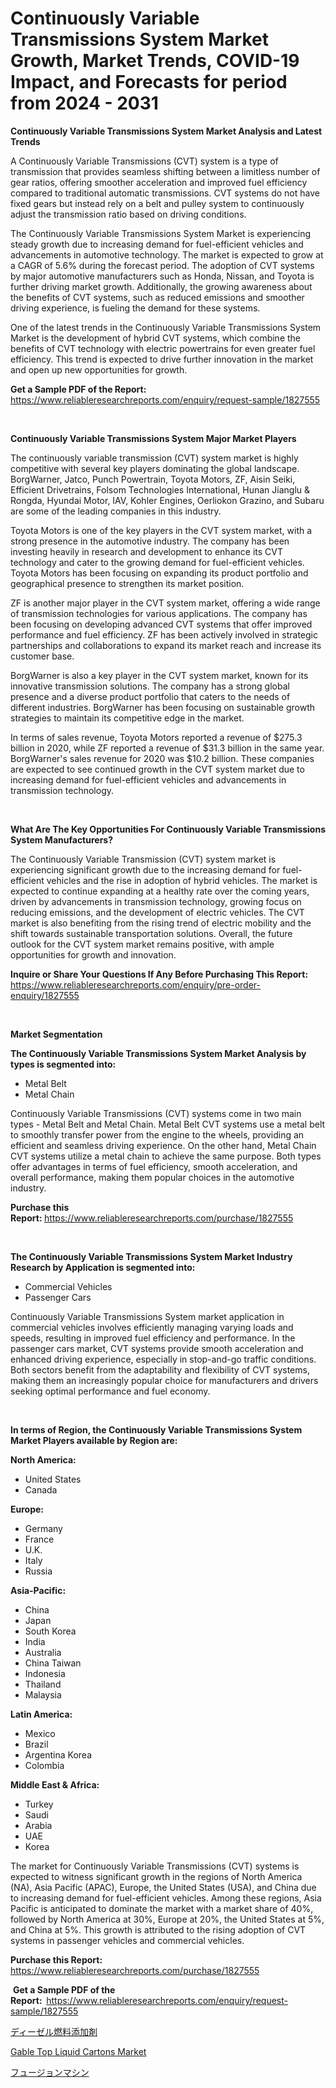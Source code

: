 <p><h1>Continuously Variable Transmissions System Market Growth, Market Trends, COVID-19 Impact, and Forecasts for period from 2024 - 2031</h1></p><p><strong>Continuously Variable Transmissions System Market Analysis and Latest Trends</strong></p>
<p><p>A Continuously Variable Transmissions (CVT) system is a type of transmission that provides seamless shifting between a limitless number of gear ratios, offering smoother acceleration and improved fuel efficiency compared to traditional automatic transmissions. CVT systems do not have fixed gears but instead rely on a belt and pulley system to continuously adjust the transmission ratio based on driving conditions.</p><p>The Continuously Variable Transmissions System Market is experiencing steady growth due to increasing demand for fuel-efficient vehicles and advancements in automotive technology. The market is expected to grow at a CAGR of 5.6% during the forecast period. The adoption of CVT systems by major automotive manufacturers such as Honda, Nissan, and Toyota is further driving market growth. Additionally, the growing awareness about the benefits of CVT systems, such as reduced emissions and smoother driving experience, is fueling the demand for these systems.</p><p>One of the latest trends in the Continuously Variable Transmissions System Market is the development of hybrid CVT systems, which combine the benefits of CVT technology with electric powertrains for even greater fuel efficiency. This trend is expected to drive further innovation in the market and open up new opportunities for growth.</p></p>
<p><strong>Get a Sample PDF of the Report:&nbsp;</strong> <a href="https://www.reliableresearchreports.com/enquiry/request-sample/1827555">https://www.reliableresearchreports.com/enquiry/request-sample/1827555</a></p>
<p>&nbsp;</p>
<p><strong>Continuously Variable Transmissions System Major Market Players</strong></p>
<p><p>The continuously variable transmission (CVT) system market is highly competitive with several key players dominating the global landscape. BorgWarner, Jatco, Punch Powertrain, Toyota Motors, ZF, Aisin Seiki, Efficient Drivetrains, Folsom Technologies International, Hunan Jianglu & Rongda, Hyundai Motor, IAV, Kohler Engines, Oerliokon Grazino, and Subaru are some of the leading companies in this industry.</p><p>Toyota Motors is one of the key players in the CVT system market, with a strong presence in the automotive industry. The company has been investing heavily in research and development to enhance its CVT technology and cater to the growing demand for fuel-efficient vehicles. Toyota Motors has been focusing on expanding its product portfolio and geographical presence to strengthen its market position.</p><p>ZF is another major player in the CVT system market, offering a wide range of transmission technologies for various applications. The company has been focusing on developing advanced CVT systems that offer improved performance and fuel efficiency. ZF has been actively involved in strategic partnerships and collaborations to expand its market reach and increase its customer base.</p><p>BorgWarner is also a key player in the CVT system market, known for its innovative transmission solutions. The company has a strong global presence and a diverse product portfolio that caters to the needs of different industries. BorgWarner has been focusing on sustainable growth strategies to maintain its competitive edge in the market.</p><p>In terms of sales revenue, Toyota Motors reported a revenue of $275.3 billion in 2020, while ZF reported a revenue of $31.3 billion in the same year. BorgWarner's sales revenue for 2020 was $10.2 billion. These companies are expected to see continued growth in the CVT system market due to increasing demand for fuel-efficient vehicles and advancements in transmission technology.</p></p>
<p>&nbsp;</p>
<p><strong>What Are The Key Opportunities For Continuously Variable Transmissions System Manufacturers?</strong></p>
<p><p>The Continuously Variable Transmission (CVT) system market is experiencing significant growth due to the increasing demand for fuel-efficient vehicles and the rise in adoption of hybrid vehicles. The market is expected to continue expanding at a healthy rate over the coming years, driven by advancements in transmission technology, growing focus on reducing emissions, and the development of electric vehicles. The CVT market is also benefiting from the rising trend of electric mobility and the shift towards sustainable transportation solutions. Overall, the future outlook for the CVT system market remains positive, with ample opportunities for growth and innovation.</p></p>
<p><strong>Inquire or Share Your Questions If Any Before Purchasing This Report:</strong> <a href="https://www.reliableresearchreports.com/enquiry/pre-order-enquiry/1827555">https://www.reliableresearchreports.com/enquiry/pre-order-enquiry/1827555</a></p>
<p>&nbsp;</p>
<p><strong>Market Segmentation</strong></p>
<p><strong>The Continuously Variable Transmissions System Market Analysis by types is segmented into:</strong></p>
<p><ul><li>Metal Belt</li><li>Metal Chain</li></ul></p>
<p><p>Continuously Variable Transmissions (CVT) systems come in two main types - Metal Belt and Metal Chain. Metal Belt CVT systems use a metal belt to smoothly transfer power from the engine to the wheels, providing an efficient and seamless driving experience. On the other hand, Metal Chain CVT systems utilize a metal chain to achieve the same purpose. Both types offer advantages in terms of fuel efficiency, smooth acceleration, and overall performance, making them popular choices in the automotive industry.</p></p>
<p><strong>Purchase this Report:&nbsp;</strong><a href="https://www.reliableresearchreports.com/purchase/1827555">https://www.reliableresearchreports.com/purchase/1827555</a></p>
<p>&nbsp;</p>
<p><strong>The Continuously Variable Transmissions System Market Industry Research by Application is segmented into:</strong></p>
<p><ul><li>Commercial Vehicles</li><li>Passenger Cars</li></ul></p>
<p><p>Continuously Variable Transmissions System market application in commercial vehicles involves efficiently managing varying loads and speeds, resulting in improved fuel efficiency and performance. In the passenger cars market, CVT systems provide smooth acceleration and enhanced driving experience, especially in stop-and-go traffic conditions. Both sectors benefit from the adaptability and flexibility of CVT systems, making them an increasingly popular choice for manufacturers and drivers seeking optimal performance and fuel economy.</p></p>
<p>&nbsp;</p>
<p><strong>In terms of Region, the Continuously Variable Transmissions System Market Players available by Region are:</strong></p>
<p>
    <p> <strong> North America: </strong>
        <ul>
            <li>United States</li>
            <li>Canada</li>
        </ul>
        </p> 
    <p> <strong> Europe: </strong>
        <ul>
            <li>Germany</li>
            <li>France</li>
            <li>U.K.</li>
            <li>Italy</li>
            <li>Russia</li>
        </ul>
        </p> 
    <p> <strong> Asia-Pacific: </strong>
        <ul>
            <li>China</li>
            <li>Japan</li>
            <li>South Korea</li>
            <li>India</li>
            <li>Australia</li>
            <li>China Taiwan</li>
            <li>Indonesia</li>
            <li>Thailand</li>
            <li>Malaysia</li>
        </ul>
        </p> 
    <p> <strong> Latin America: </strong>
        <ul>
            <li>Mexico</li>
            <li>Brazil</li>
            <li>Argentina Korea</li>
            <li>Colombia</li>
        </ul>
        </p> 
    <p> <strong> Middle East & Africa: </strong>
        <ul>
            <li>Turkey</li>
            <li>Saudi</li>
            <li>Arabia</li>
            <li>UAE</li>
            <li>Korea</li>
        </ul>
    </p>
    </p>
<p><p>The market for Continuously Variable Transmissions (CVT) systems is expected to witness significant growth in the regions of North America (NA), Asia Pacific (APAC), Europe, the United States (USA), and China due to increasing demand for fuel-efficient vehicles. Among these regions, Asia Pacific is anticipated to dominate the market with a market share of 40%, followed by North America at 30%, Europe at 20%, the United States at 5%, and China at 5%. This growth is attributed to the rising adoption of CVT systems in passenger vehicles and commercial vehicles.</p></p>
<p><strong>Purchase this Report: </strong><a href="https://www.reliableresearchreports.com/purchase/1827555">https://www.reliableresearchreports.com/purchase/1827555</a></p>
<p>&nbsp;<strong>Get a Sample PDF of the Report:&nbsp;&nbsp;</strong><a href="https://www.reliableresearchreports.com/enquiry/request-sample/1827555">https://www.reliableresearchreports.com/enquiry/request-sample/1827555</a></p>
<p><strong></strong></p>
<p><p><a href="https://medium.com/@hoped252023/%E3%83%87%E3%82%A3%E3%83%BC%E3%82%BC%E3%83%AB%E7%87%83%E6%96%99%E6%B7%BB%E5%8A%A0%E5%89%A4%E5%B8%82%E5%A0%B4-2031%E5%B9%B4%E3%81%BE%E3%81%A7%E3%81%AE%E3%83%88%E3%83%AC%E3%83%B3%E3%83%89-%E4%BA%88%E6%B8%AC-%E7%AB%B6%E4%BA%89%E5%88%86%E6%9E%90-1d4307e54a15">ディーゼル燃料添加剤</a></p><p><a href="https://view.publitas.com/reportprime-1/gable-top-liquid-cartons-market-dynamics-2023-2030-also-about-its-market-trends-projections-and-opportunities/">Gable Top Liquid Cartons Market</a></p><p><a href="https://medium.com/@sarahfahey88/%E3%83%95%E3%83%A5%E3%83%BC%E3%82%B8%E3%83%A7%E3%83%B3%E6%A9%9F%E6%A2%B0%E5%B8%82%E5%A0%B4%E3%81%AF-%E5%B8%82%E5%A0%B4%E3%82%B7%E3%82%A7%E3%82%A2-%E3%82%B5%E3%82%A4%E3%82%BA-%E3%81%8A%E3%82%88%E3%81%B32031%E5%B9%B4%E3%81%BE%E3%81%A7%E3%81%AE%E4%BA%88%E6%B8%AC%E3%81%AB%E7%84%A6%E7%82%B9%E3%82%92%E5%BD%93%E3%81%A6%E3%81%A6%E3%81%84%E3%81%BE%E3%81%99-d5fd01927c3a">フュージョンマシン</a></p></p>